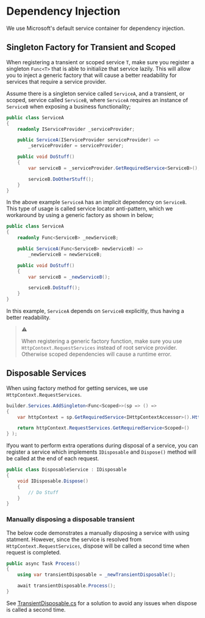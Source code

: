 # Dependency Injection

We use Microsoft's default service container for dependency injection.

## Singleton Factory for Transient and Scoped

When registering a transient or scoped service `T`, make sure you register a
singleton `Func<T>` that is able to initialize that service lazily. This will
allow you to inject a generic factory that will cause a better readability for
services that require a service provider.

Assume there is a singleton service called `ServiceA`, and a transient, or
scoped, service called `ServiceB`, where `ServiceA` requires an instance of
`ServiceB` when exposing a business functionality;

```csharp
public class ServiceA
{
    readonly IServiceProvider _serviceProvider;

    public ServiceA(IServiceProvider serviceProvider) =>
        _serviceProvider = serviceProvider;

    public void DoStuff()
    {
        var serviceB = _serviceProvider.GetRequiredService<ServiceB>();

        serviceB.DoOtherStuff();
    }
}
```

In the above example `ServiceA` has an implicit dependency on `ServiceB`. This
type of usage is called service locator anti-pattern, which we workaround by
using a generic factory as shown in below;

```csharp
public class ServiceA
{
    readonly Func<ServiceB> _newServiceB;

    public ServiceA(Func<ServiceB> newServiceB) =>
        _newServiceB = newServiceB;

    public void DoStuff()
    {
        var serviceB = _newServiceB();

        serviceB.DoStuff();
    }
}
```

In this example, `ServiceA` depends on `ServiceB` explicitly, thus having a
better readability.

> :warning:
>
> When registering a generic factory function, make sure you use
> `HttpContext.RequestServices` instead of root service provider. Otherwise
> scoped dependencies will cause a runtime error.

## Disposable Services

When using factory method for getting services, we use 
`HttpContext.RequestServices`.

```csharp
builder.Services.AddSingleton<Func<Scoped>>(sp => () =>
{
    var httpContext = sp.GetRequiredService<IHttpContextAccessor>().HttpContext;

    return httpContext.RequestServices.GetRequiredService<Scoped>()
} );
```

Ifyou want to perform extra operations during disposal of a service, you can 
register a service which implements `IDisposable` and `Dispose()` method
will be called at the end of each request.

```csharp
public class DisposableService : IDisposable
{
    void IDisposable.Dispose()
    {
        // Do Stuff
    }
}
```

### Manually disposing a disposable transient

The below code demonstrates a manually disposing a service with using statment. 
However, since the service is resolved from `HttpContext.RequestServices`, 
dispose will be called a second time when request is completed. 

```csharp
public async Task Process()
{
    using var transientDisposable = _newTransientDisposable();

    await transientDisposable.Process();
}
```

See [TransientDisposable.cs](./DependencyInjection/TransientDisposable.cs) for
a solution to avoid any issues when dispose is called a second time.
